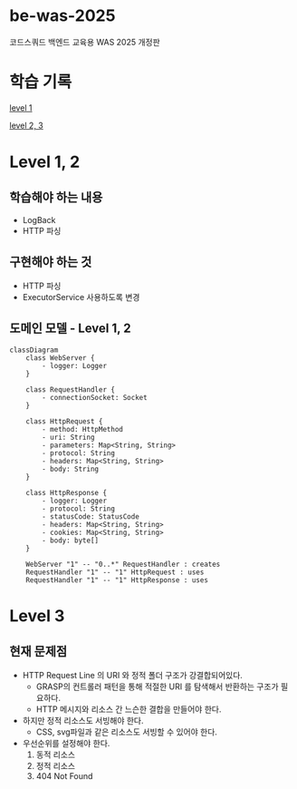 # be-was-2025
코드스쿼드 백엔드 교육용 WAS 2025 개정판

# 학습 기록
[level 1](https://github.com/softeer5th/backend-page/wiki/%ED%95%9C%EC%A4%80%ED%98%B8_week1_day1)

[level 2, 3](https://github.com/softeer5th/backend-page/wiki/%ED%95%9C%EC%A4%80%ED%98%B8_week1_day2)

# Level 1, 2

## 학습해야 하는 내용
- LogBack
- HTTP 파싱

## 구현해야 하는 것
- HTTP 파싱
- ExecutorService 사용하도록 변경

## 도메인 모델 - Level 1, 2
```mermaid
classDiagram
    class WebServer {
        - logger: Logger
    }

    class RequestHandler {
        - connectionSocket: Socket
    }

    class HttpRequest {
        - method: HttpMethod
        - uri: String
        - parameters: Map<String, String>
        - protocol: String
        - headers: Map<String, String>
        - body: String
    }

    class HttpResponse {
        - logger: Logger
        - protocol: String
        - statusCode: StatusCode
        - headers: Map<String, String>
        - cookies: Map<String, String>
        - body: byte[]
    }

    WebServer "1" -- "0..*" RequestHandler : creates
    RequestHandler "1" -- "1" HttpRequest : uses
    RequestHandler "1" -- "1" HttpResponse : uses
```

# Level 3

## 현재 문제점

- HTTP Request Line 의 URI 와 정적 폴더 구조가 강결합되어있다.
    - GRASP의 컨트롤러 패턴을 통해 적절한 URI 를 탐색해서 반환하는 구조가 필요하다.
    - HTTP 메시지와 리소스 간 느슨한 결합을 만들어야 한다.
- 하지만 정적 리소스도 서빙해야 한다.
    - CSS, svg파일과 같은 리소스도 서빙할 수 있어야 한다.
- 우선순위를 설정해야 한다.
    1. 동적 리소스
    2. 정적 리소스
    3. 404 Not Found